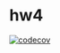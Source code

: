 # hw4



[![codecov](https://codecov.io/gh/scottshangguan/hw4/branch/main/graph/badge.svg?token=Tj03f7o1B9)](https://codecov.io/gh/scottshangguan/hw4)
